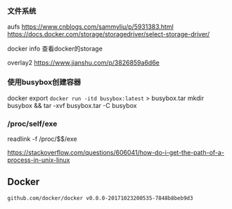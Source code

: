 
### 文件系统
aufs
https://www.cnblogs.com/sammyliu/p/5931383.html
https://docs.docker.com/storage/storagedriver/select-storage-driver/

docker info 查看docker的storage

overlay2
https://www.jianshu.com/p/3826859a6d6e

### 使用busybox创建容器

docker export `docker run -itd busybox:latest` > busybox.tar
mkdir busybox && tar -xvf busybox.tar -C busybox



### /proc/self/exe

readlink -f /proc/$$/exe


https://stackoverflow.com/questions/606041/how-do-i-get-the-path-of-a-process-in-unix-linux



## Docker

	github.com/docker/docker v0.0.0-20171023200535-7848b8beb9d3
